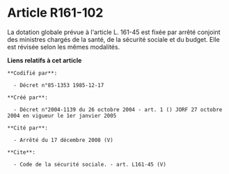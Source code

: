 # Article R161-102

La dotation globale prévue à l'article L. 161-45 est fixée par arrêté conjoint des ministres chargés de la santé, de la
sécurité sociale et du budget. Elle est révisée selon les mêmes modalités.

**Liens relatifs à cet article**

	**Codifié par**:

	  - Décret n°85-1353 1985-12-17

	**Créé par**:

	  - Décret n°2004-1139 du 26 octobre 2004 - art. 1 () JORF 27 octobre 2004 en vigueur le 1er janvier 2005

	**Cité par**:

	  - Arrêté du 17 décembre 2008 (V)

	**Cite**:

	  - Code de la sécurité sociale. - art. L161-45 (V)
